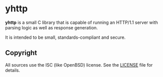 # yhttp

**yhttp** is a small C library that is capable of running an HTTP/1.1
server with parsing logic as well as response generation.

It is intended to be small, standards-compliant and secure.

## Copyright

All sources use the ISC (like OpenBSD) license.
See the [LICENSE](LICENSE) file for details.
